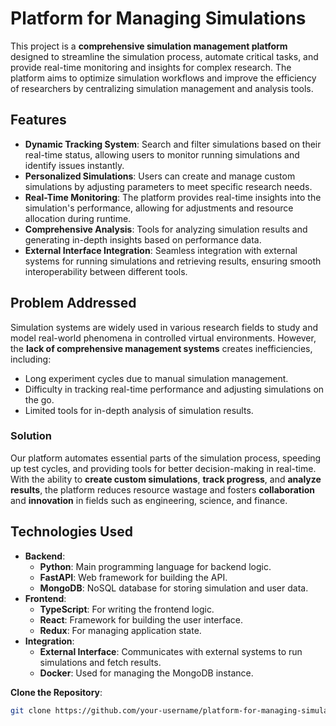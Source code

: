# Platform for Managing Simulations

This project is a **comprehensive simulation management platform** designed to streamline the simulation process, automate critical tasks, and provide real-time monitoring and insights for complex research. The platform aims to optimize simulation workflows and improve the efficiency of researchers by centralizing simulation management and analysis tools.

## Features

- **Dynamic Tracking System**: Search and filter simulations based on their real-time status, allowing users to monitor running simulations and identify issues instantly.
- **Personalized Simulations**: Users can create and manage custom simulations by adjusting parameters to meet specific research needs.
- **Real-Time Monitoring**: The platform provides real-time insights into the simulation's performance, allowing for adjustments and resource allocation during runtime.
- **Comprehensive Analysis**: Tools for analyzing simulation results and generating in-depth insights based on performance data.
- **External Interface Integration**: Seamless integration with external systems for running simulations and retrieving results, ensuring smooth interoperability between different tools.

## Problem Addressed

Simulation systems are widely used in various research fields to study and model real-world phenomena in controlled virtual environments. However, the **lack of comprehensive management systems** creates inefficiencies, including:
- Long experiment cycles due to manual simulation management.
- Difficulty in tracking real-time performance and adjusting simulations on the go.
- Limited tools for in-depth analysis of simulation results.

### Solution

Our platform automates essential parts of the simulation process, speeding up test cycles, and providing tools for better decision-making in real-time. With the ability to **create custom simulations**, **track progress**, and **analyze results**, the platform reduces resource wastage and fosters **collaboration** and **innovation** in fields such as engineering, science, and finance.

## Technologies Used

- **Backend**:
  - **Python**: Main programming language for backend logic.
  - **FastAPI**: Web framework for building the API.
  - **MongoDB**: NoSQL database for storing simulation and user data.
- **Frontend**:
  - **TypeScript**: For writing the frontend logic.
  - **React**: Framework for building the user interface.
  - **Redux**: For managing application state.
- **Integration**:
  - **External Interface**: Communicates with external systems to run simulations and fetch results.
  - **Docker**: Used for managing the MongoDB instance.

 **Clone the Repository**:
   ```bash
   git clone https://github.com/your-username/platform-for-managing-simulations.git
